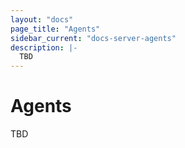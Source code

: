 ```yaml
---
layout: "docs"
page_title: "Agents"
sidebar_current: "docs-server-agents"
description: |-
  TBD
---
```


# Agents 

TBD
